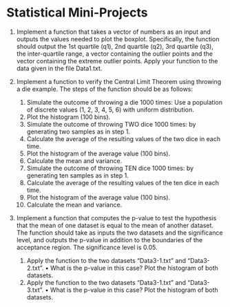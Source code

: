 # Statistical Mini-Projects

1) Implement a function that takes a vector of numbers as an input and outputs the values needed to plot the boxplot. Specifically, the function should output the 1st quartile (q1), 2nd quartile (q2), 3rd quartile (q3), the inter-quartile range, a vector containing the outlier points and the vector containing the extreme outlier points. Apply your function to the data given in the file Data1.txt.

2) Implement a function to verify the Central Limit Theorem using throwing a die example. The steps of the function should be as follows:
   1. Simulate the outcome of throwing a die 1000 times: Use a population of discrete values (1, 2, 3, 4, 5, 6) with uniform distribution.
   2. Plot the histogram (100 bins).
   3. Simulate the outcome of throwing TWO dice 1000 times: by generating two samples as in step 1.
   4. Calculate the average of the resulting values of the two dice in each time.
   5. Plot the histogram of the average value (100 bins).
   6. Calculate the mean and variance.
   7. Simulate the outcome of throwing TEN dice 1000 times: by generating ten samples as in step 1.
   8. Calculate the average of the resulting values of the ten dice in each time.
   9. Plot the histogram of the average value (100 bins).
   10. Calculate the mean and variance.
  
3) Implement a function that computes the p-value to test the hypothesis that the mean of one dataset is equal to the mean of another dataset. The function should take as inputs the two datasets and the significance level, and outputs the p-value in addition to the boundaries of the acceptance region. The significance level is 0.05.
   1. Apply the function to the two datasets “Data3-1.txt” and “Data3-2.txt”.
    • What is the p-value in this case? Plot the histogram of both datasets.
   2. Apply the function to the two datasets “Data3-1.txt” and “Data3-3.txt”.
    • What is the p-value in this case? Plot the histogram of both datasets.
